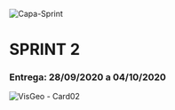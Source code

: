 ![Capa-Sprint](https://user-images.githubusercontent.com/57918707/93690172-ad2d4c00-faab-11ea-9a28-d5e5574bdac8.jpeg)

# SPRINT 2

### Entrega: 28/09/2020 a 04/10/2020

![VisGeo - Card02](https://user-images.githubusercontent.com/57918707/93689902-54f54a80-faa9-11ea-8bb1-c1e6d8602069.png)


